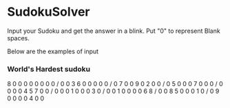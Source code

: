 # SudokuSolver

Input your Sudoku and get the answer in a blink. Put "0" to represent Blank spaces.

Below are the examples of input

### World's Hardest sudoku

8 0 0 0 0 0 0 0 0 /
0 0 3 6 0 0 0 0 0 /
0 7 0 0 9 0 2 0 0 /
0 5 0 0 0 7 0 0 0 /
0 0 0 0 4 5 7 0 0 /
0 0 0 1 0 0 0 3 0 /
0 0 1 0 0 0 0 6 8 /
0 0 8 5 0 0 0 1 0 /
0 9 0 0 0 0 4 0 0

